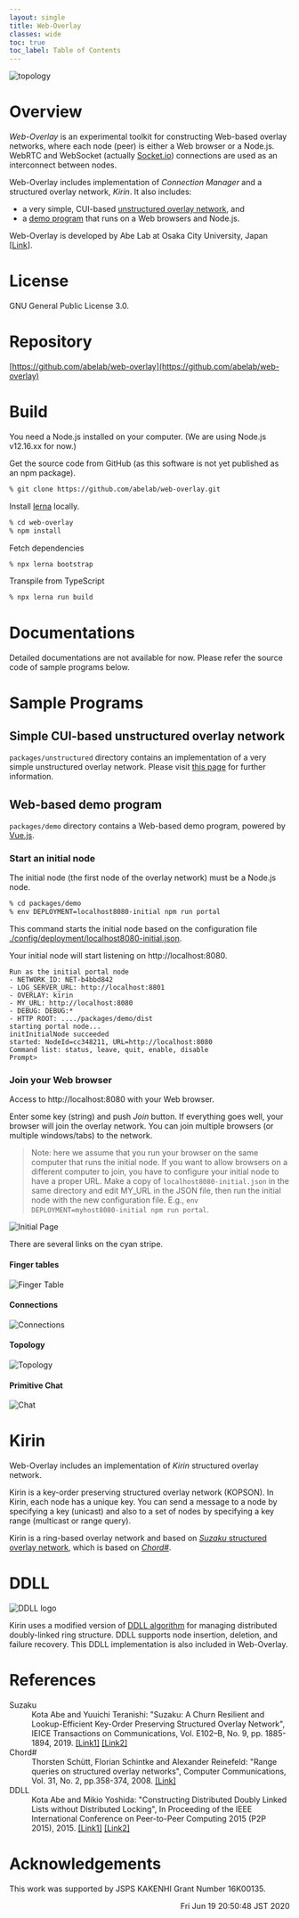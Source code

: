 ```yaml
---
layout: single
title: Web-Overlay
classes: wide
toc: true
toc_label: Table of Contents
---
```


![topology](images/topo.png)

# Overview

*Web-Overlay* is an experimental toolkit for constructing Web-based
overlay networks, where each node (peer) is either a Web browser or a
Node.js.  WebRTC and WebSocket (actually
[Socket.io](https://socket.io/)) connections are used as an
interconnect between nodes.

Web-Overlay includes implementation of *Connection Manager* and a
structured overlay network, *Kirin*.  It also includes:

- a very simple, CUI-based [unstructured overlay network](#simple-cui-based-unstructured-overlay-network), and
- a [demo program](#web-based-demo-program) that runs on a Web browsers and Node.js.

Web-Overlay is developed by Abe Lab at Osaka City University, Japan
[[Link](https://www.media.osaka-cu.ac.jp/~k-abe/)].

# License
GNU General Public License 3.0.

# Repository
[https://github.com/abelab/web-overlay](https://github.com/abelab/web-overlay)

# Build
You need a Node.js installed on your computer.  (We are using Node.js
v12.16.xx for now.)

Get the source code from GitHub (as this software is not yet published
as an npm package).

```bash
% git clone https://github.com/abelab/web-overlay.git
```

Install [lerna](https://lerna.js.org/) locally.
```bash
% cd web-overlay
% npm install
```

Fetch dependencies
```bash
% npx lerna bootstrap
```

Transpile from TypeScript
```bash
% npx lerna run build
```

# Documentations

Detailed documentations are not available for now.  Please refer
the source code of sample programs below.

# Sample Programs

## Simple CUI-based unstructured overlay network

`packages/unstructured` directory contains an implementation of a very
simple unstructured overlay network.  Please visit [this
page](unstructured-sample.html) for further information.

## Web-based demo program

`packages/demo` directory contains a Web-based demo program, powered
by [Vue.js](https://vuejs.org).

### Start an initial node

The initial node (the first node of the overlay network) must be a
Node.js node.

```bash
% cd packages/demo
% env DEPLOYMENT=localhost8080-initial npm run portal
```

This command starts the initial node based on the configuration file
[./config/deployment/localhost8080-initial.json](https://github.com/abelab/web-overlay/blob/master/packages/demo/config/deployment/localhost8080-initial.json).

Your initial node will start listening on http://localhost:8080.

```
Run as the initial portal node
- NETWORK_ID: NET-b4bbd842
- LOG_SERVER_URL: http://localhost:8801
- OVERLAY: kirin
- MY_URL: http://localhost:8080
- DEBUG: DEBUG:*
- HTTP ROOT: ..../packages/demo/dist
starting portal node...
initInitialNode succeeded
started: NodeId=cc348211, URL=http://localhost:8080
Command list: status, leave, quit, enable, disable
Prompt>
```

### Join your Web browser

Access to http://localhost:8080 with your Web browser.

Enter some key (string) and push *Join* button.  If everything goes well,
your browser will join the overlay network.
You can join multiple browsers (or multiple windows/tabs) to the network.

> Note: here we assume that you run your browser on the same computer
> that runs the initial node.  If you want to allow browsers on a
> different computer to join, you have to configure your initial node
> to have a proper URL.  Make a copy of `localhost8080-initial.json`
> in the same directory and edit MY_URL in the JSON file, then run the
> initial node with the new configuration file.  E.g., ```env
> DEPLOYMENT=myhost8080-initial npm run portal```.

![Initial Page](images/initial.png "Initial Page")

There are several links on the cyan stripe.

#### Finger tables
<img src="{{site.baseurl}}/images/fingertable.png" alt="Finger Table" class="capture"/>

#### Connections
<img src="{{site.baseurl}}/images/connections.png" alt="Connections" class="capture"/>

#### Topology
<img src="{{site.baseurl}}/images/topology.png" alt="Topology" class="capture"/>

#### Primitive Chat
<img src="{{site.baseurl}}/images/chat.png" alt="Chat" class="capture"/>

# Kirin
Web-Overlay includes an implementation of *Kirin* structured overlay network.

Kirin is a key-order preserving structured overlay network (KOPSON).
In Kirin, each node has a unique key.  You can send a message to a
node by specifying a key (unicast) and also to a set of nodes by
specifying a key range (multicast or range query).

Kirin is a ring-based overlay network and based on [*Suzaku*
structured overlay network](#suzakuref), which is based on
[*Chord#*](#chordsharpref).

# DDLL

![DDLL logo](images/ddll-small.png)

Kirin uses a modified version of [DDLL algorithm](#ddllref) for managing
distributed doubly-linked ring structure.  DDLL supports node
insertion, deletion, and failure recovery.  This DDLL implementation is
also included in Web-Overlay.

# References
<dl>
<dt id="suzakuref">Suzaku</dt>
<dd>Kota Abe and Yuuichi Teranishi: "Suzaku: A Churn Resilient and
Lookup-Efficient Key-Order Preserving Structured Overlay Network",
IEICE Transactions on Communications, Vol. E102–B, No. 9,
pp. 1885-1894, 2019.
<a href="https://search.ieice.org/bin/summary.php?id=e102-b_9_1885&category=B&year=2019&lang=E">[Link1]</a>
<a href="https://dlisv03.media.osaka-cu.ac.jp/il/meta_pub/G0000438repository_07451345-e102.b-9-1885">[Link2]</a>
</dd>
<dt id="chordsharpref">Chord#</dt>
<dd>Thorsten Schütt, Florian Schintke and Alexander Reinefeld:
"Range queries on structured overlay networks",
Computer Communications, Vol. 31, No. 2, pp.358-374, 2008.
<a href="https://www.sciencedirect.com/science/article/abs/pii/S0140366407003258">[Link]</a>
</dd>
<dt id="ddllref">DDLL</dt>
<dd>Kota Abe and Mikio Yoshida: "Constructing Distributed Doubly
Linked Lists without Distributed Locking", In Proceeding of the IEEE
International Conference on Peer-to-Peer Computing 2015 (P2P 2015), 2015.
<a href="https://ieeexplore.ieee.org/document/7328521">[Link1]</a>
<a href="http://www.media.osaka-cu.ac.jp/~k-abe/research/Constructing_Distributed_Doubly_Linked_Lists_without_Distributed_Locking.html">[Link2]</a>
</dd>
</dl>

# Acknowledgements
This work was supported by JSPS KAKENHI Grant Number 16K00135.

<div style="text-align: right;">
Fri Jun 19 20:50:48 JST 2020
</div>

<!-- Local Variables: -->
<!-- coding: utf-8 -->
